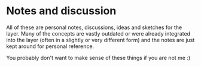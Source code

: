 # Notes and discussion

All of these are personal notes, discussions, ideas and sketches for the layer.
Many of the concepts are vastly outdated or were already integrated into the
layer (often in a slightly or very different form) and the notes are just kept 
around for personal reference.

You probably don't want to make sense of these things if you are not me :)
